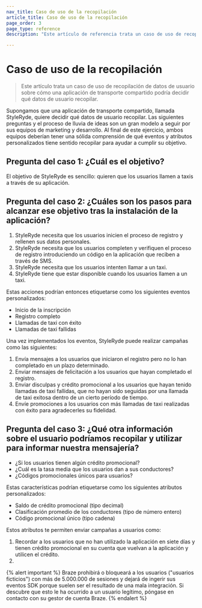 ```yaml
---
nav_title: Caso de uso de la recopilación
article_title: Caso de uso de la recopilación
page_order: 3
page_type: reference
description: "Este artículo de referencia trata un caso de uso de recopilación de datos de usuario sobre cómo una aplicación de transporte compartido puede decidir qué datos de usuario recopilar."

---
```


# Caso de uso de la recopilación

> Este artículo trata un caso de uso de recopilación de datos de usuario sobre cómo una aplicación de transporte compartido podría decidir qué datos de usuario recopilar.

Supongamos que una aplicación de transporte compartido, llamada StyleRyde, quiere decidir qué datos de usuario recopilar. Las siguientes preguntas y el proceso de lluvia de ideas son un gran modelo a seguir por sus equipos de marketing y desarrollo. Al final de este ejercicio, ambos equipos deberían tener una sólida comprensión de qué eventos y atributos personalizados tiene sentido recopilar para ayudar a cumplir su objetivo.

## Pregunta del caso 1: ¿Cuál es el objetivo?

El objetivo de StyleRyde es sencillo: quieren que los usuarios llamen a taxis a través de su aplicación.

## Pregunta del caso 2: ¿Cuáles son los pasos para alcanzar ese objetivo tras la instalación de la aplicación?

1. StyleRyde necesita que los usuarios inicien el proceso de registro y rellenen sus datos personales.
2. StyleRyde necesita que los usuarios completen y verifiquen el proceso de registro introduciendo un código en la aplicación que reciben a través de SMS.
3. StyleRyde necesita que los usuarios intenten llamar a un taxi.
4. StyleRyde tiene que estar disponible cuando los usuarios llamen a un taxi.

Estas acciones podrían entonces etiquetarse como los siguientes eventos personalizados:

- Inicio de la inscripción
- Registro completo
- Llamadas de taxi con éxito
- Llamadas de taxi fallidas

Una vez implementados los eventos, StyleRyde puede realizar campañas como las siguientes:

1. Envía mensajes a los usuarios que iniciaron el registro pero no lo han completado en un plazo determinado.
2. Enviar mensajes de felicitación a los usuarios que hayan completado el registro.
3. Enviar disculpas y crédito promocional a los usuarios que hayan tenido llamadas de taxi fallidas, que no hayan sido seguidas por una llamada de taxi exitosa dentro de un cierto período de tiempo.
4. Envíe promociones a los usuarios con más llamadas de taxi realizadas con éxito para agradecerles su fidelidad.

## Pregunta del caso 3: ¿Qué otra información sobre el usuario podríamos recopilar y utilizar para informar nuestra mensajería?

- ¿Si los usuarios tienen algún crédito promocional?
- ¿Cuál es la tasa media que los usuarios dan a sus conductores?
- ¿Códigos promocionales únicos para usuarios?

Estas características podrían etiquetarse como los siguientes atributos personalizados:

- Saldo de crédito promocional (tipo decimal)
- Clasificación promedio de los conductores (tipo de número entero)
- Código promocional único (tipo cadena)

Estos atributos te permiten enviar campañas a usuarios como:

1. Recordar a los usuarios que no han utilizado la aplicación en siete días y tienen crédito promocional en su cuenta que vuelvan a la aplicación y utilicen el crédito.
2. 

{% alert important %}
Braze prohibirá o bloqueará a los usuarios ("usuarios ficticios") con más de 5.000.000 de sesiones y dejará de ingerir sus eventos SDK porque suelen ser el resultado de una mala integración. Si descubre que esto le ha ocurrido a un usuario legítimo, póngase en contacto con su gestor de cuenta Braze.
{% endalert %}

